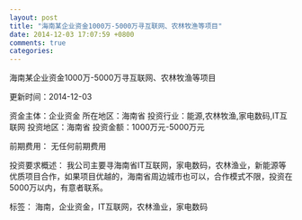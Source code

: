```yaml
---
layout: post
title: "海南某企业资金1000万-5000万寻互联网、农林牧渔等项目"
date: 2014-12-03 17:07:59 +0800
comments: true
categories: 
---
```

海南某企业资金1000万-5000万寻互联网、农林牧渔等项目



更新时间：2014-12-03

资金主体：企业资金
所在地区：海南省
投资行业：能源,农林牧渔,家电数码,IT互联网
投资地区：海南省
投资金额：1000万元-5000万元

前期费用：
无任何前期费用

投资要求概述：
我公司主要寻海南省IT互联网，家电数码，农林渔业，新能源等优质项目合作，如果项目优越的，海南省周边城市也可以，合作模式不限，投资在5000万以内，有意者联系。

标签：
海南，企业资金，IT互联网，农林渔业，家电数码

